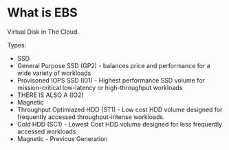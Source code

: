 # What is EBS

Virtual Disk in The Cloud.

Types:

- SSD
- General Purpose SSD (GP2) - balances price and performance for a wide variety of workloads
- Provisoned IOPS SSD (I01) - Highest performance SSD volume for mission-critical low-latency or high-throughput workloads
- THERE IS ALSO A (IO2)
- Magnetic
- Throughput Optimiazed HDD (ST1) - Low cost HDD volume designed for frequently accessed throughput-intense workloads.
- Cold HDD (SC1) - Lowest Cost HDD volume designed for less frequently accessed workloads
- Magnetic - Previous Generation